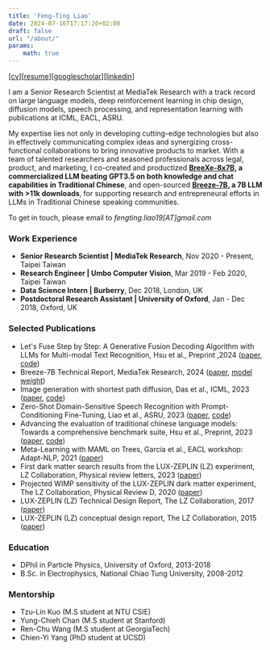 ```yaml
---
title: 'Feng-Ting Liao'
date: 2024-07-16T17:17:20+02:00
draft: false
url: "/about/"
params:
    math: true
---
```

[[cv](https://ftliao.github.io/data/240805_FengTingLiao_CV.pdf)][[resume](https://ftliao.github.io/data/240805_FengTingLiao_resume.pdf)][[googlescholar](https://scholar.google.com/citations?user=wQtfX2cAAAAJ&hl=en)][[linkedin](https://www.linkedin.com/in/fengtingliao)]


<!-- I am a Senior Research Scientist at MediaTek Research, working on large language models, deep reinforcement learning in chip design, diffusion models, speech processing, and representation learning with publications at ICML, EACL, ASRU. -->

<!-- seasoned technical professional with a strong background in machine learning, natural language processing, and chip design. My expertise lies not only in developing cutting-edge technologies but also in effectively communicating complex ideas and orchestrating cross-functional collaborations to bring innovative products to market. -->

I am a Senior Research Scientist at MediaTek Research with a track record on large language models, deep reinforcement learning in chip design, diffusion models, speech processing, and representation learning with publications at ICML, EACL, ASRU. 

My expertise lies not only in developing cutting-edge technologies but also in effectively communicating complex ideas and synergizing cross-functional collaborations to bring innovative products to market. With a team of talented researchers and seasoned professionals across legal, product, and marketing, I co-created and productized **[BreeXe-8x7B](https://huggingface.co/spaces/MediaTek-Research/Demo-MR-Breexe-8x7B), a commercialized LLM beating GPT3.5 on both knowledge and chat capabilities in Traditional Chinese**, and open-sourced **[Breeze-7B](https://huggingface.co/MediaTek-Research/Breeze-7B-Instruct-v1_0), a 7B LLM with >11k downloads**, for supporting research and entrepreneural efforts in LLMs in Traditional Chinese speaking communities.

To get in touch, please email to *fengting.liao19[AT]gmail.com*

<!-- Prior to  -->


### Work Experience
- **Senior Research Scientist | MediaTek Research**, Nov 2020 - Present, Taipei Taiwan
- **Research Engineer | Umbo Computer Vision**, Mar 2019 - Feb 2020, Taipei Taiwan
- **Data Science Intern | Burberry**, Dec 2018, London, UK
- **Postdoctoral Research Assistant | University of Oxford**, Jan - Dec 2018, Oxford, UK



### Selected Publications
- Let's Fuse Step by Step: A Generative Fusion Decoding Algorithm with LLMs for Multi-modal Text Recognition, Hsu et al., Preprint ,2024 ([paper](https://arxiv.org/pdf/2405.14259), [code](https://github.com/mtkresearch/generative-fusion-decoding))
- Breeze-7B Technical Report, MediaTek Research, 2024 ([paper](https://arxiv.org/abs/2403.02712), [model weight](https://huggingface.co/MediaTek-Research/Breeze-7B-Base-v1_0))
- Image generation with shortest path diffusion, Das et al., ICML, 2023 ([paper](https://arxiv.org/abs/2306.00501), [code](https://github.com/mtkresearch/shortest-path-diffusion))
- Zero-Shot Domain-Sensitive Speech Recognition with Prompt-Conditioning Fine-Tuning, Liao et al., ASRU, 2023 ([paper](https://arxiv.org/pdf/2307.10274), [code](https://github.com/mtkresearch/clairaudience))
- Advancing the evaluation of traditional chinese language models: Towards a comprehensive benchmark suite, Hsu et al., Preprint, 2023 ([paper](https://arxiv.org/abs/2309.08448), [code](https://huggingface.co/datasets/MediaTek-Research/TCEval-v2))
- Meta-Learning with MAML on Trees, Garcia et al., EACL workshop: Adapt-NLP, 2021 ([paper](https://arxiv.org/pdf/2103.04691))
- First dark matter search results from the LUX-ZEPLIN (LZ) experiment, LZ Collaboration, Physical review letters, 2023 ([paper](https://journals.aps.org/prl/pdf/10.1103/PhysRevLett.131.041002))
- Projected WIMP sensitivity of the LUX-ZEPLIN dark matter experiment, The LZ Collaboration, Physical Review D, 2020 ([paper](https://link.aps.org/accepted/10.1103/PhysRevD.101.052002))
- LUX-ZEPLIN (LZ) Technical Design Report, The LZ Collaboration, 2017 ([paper](https://arxiv.org/abs/1703.09144))
- LUX-ZEPLIN (LZ) conceptual design report, The LZ Collaboration, 2015 ([paper](https://arxiv.org/pdf/1509.02910))


### Education


- DPhil in Particle Physics, University of Oxford, 2013-2018
- B.Sc. in Electrophysics, National Chiao Tung University, 2008-2012


### Mentorship

<!-- - Mentorship -->
- Tzu-Lin Kuo (M.S student at NTU CSIE)
- Yung-Chieh Chan (M.S student at Stanford)
- Ren-Chu Wang (M.S student at GeorgiaTech)
- Chien-Yi Yang (PhD student at UCSD)

<!-- Just don't work in hugo -->
<!-- <style>
  .flex-container {
    display: flex;
    justify-content: space-between;
  }
</style> -->
<!-- <div class="flex-container">
  <span>DPhil in Particle Physics, University of Oxford</span>
  <span>2013-2018</span>
</div>
<div class="flex-container">
  <span>B.Sc. in Electrophysics, National Chiao Tung University</span>
  <span>2008-2012</span>
</div> -->
